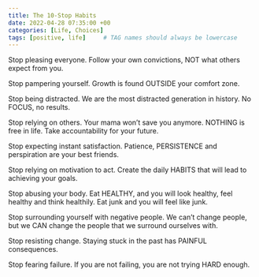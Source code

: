 ```yaml
---
title: The 10-Stop Habits
date: 2022-04-28 07:35:00 +00
categories: [Life, Choices]
tags: [positive, life]     # TAG names should always be lowercase
---
```


Stop pleasing everyone. Follow your own convictions, NOT what others expect from you.

Stop pampering yourself. Growth is found OUTSIDE your comfort zone.

Stop being distracted. We are the most distracted generation in history. No FOCUS, no results.

Stop relying on others. Your mama won’t save you anymore. NOTHING is free in life. Take accountability for your future.

Stop expecting instant satisfaction. Patience, PERSISTENCE and perspiration are your best friends.

Stop relying on motivation to act. Create the daily HABITS that will lead to achieving your goals.

Stop abusing your body. Eat HEALTHY, and you will look healthy, feel healthy and think healthily. Eat junk and you will feel like junk.

Stop surrounding yourself with negative people. We can’t change people, but we CAN change the people that we surround ourselves with.

Stop resisting change. Staying stuck in the past has PAINFUL consequences.

Stop fearing failure. If you are not failing, you are not trying HARD enough.

